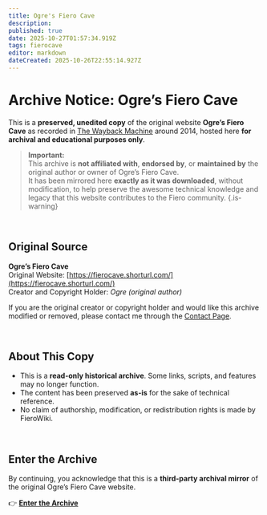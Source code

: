 ```yaml
---
title: Ogre's Fiero Cave
description: 
published: true
date: 2025-10-27T01:57:34.919Z
tags: fierocave
editor: markdown
dateCreated: 2025-10-26T22:55:14.927Z
---
```


# Archive Notice: Ogre’s Fiero Cave

This is a **preserved, unedited copy** of the original website **Ogre’s Fiero Cave** as recorded in [The Wayback Machine](https://web.archive.org/web/20140928092033im_/http://home.comcast.net/~fierocave/) around 2014, hosted here **for archival and educational purposes only**.

> **Important:**  
> This archive is **not affiliated with**, **endorsed by**, or **maintained by** the original author or owner of Ogre’s Fiero Cave.  
> It has been mirrored here **exactly as it was downloaded**, without modification, to help preserve the awesome technical knowledge and legacy that this website contributes to the Fiero community.
{.is-warning}

<br>

## Original Source
**Ogre’s Fiero Cave**  
Original Website: [https://fierocave.shorturl.com/](https://fierocave.shorturl.com/)  
Creator and Copyright Holder: *Ogre (original author)*

If you are the original creator or copyright holder and would like this archive modified or removed, please contact me through the [Contact Page](/contact.md).

<br>

## About This Copy
- This is a **read-only historical archive**. Some links, scripts, and features may no longer function.  
- The content has been preserved **as-is** for the sake of technical reference.  
- No claim of authorship, modification, or redistribution rights is made by FieroWiki.

<br>

## Enter the Archive

By continuing, you acknowledge that this is a **third-party archival mirror** of the original Ogre’s Fiero Cave website.

👉 [**Enter the Archive**](/fierocave/index.html)
